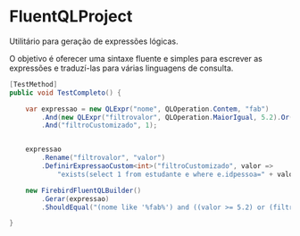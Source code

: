 # FluentQLProject
Utilitário para geração de expressões lógicas. 

O objetivo é oferecer uma sintaxe fluente e simples para escrever as expressões e traduzí-las para várias linguagens de consulta. 

```c#
[TestMethod]
public void TestCompleto() {

    var expressao = new QLExpr("nome", QLOperation.Contem, "fab")
        .And(new QLExpr("filtrovalor", QLOperation.MaiorIgual, 5.2).Or("filtrofixo=2"))
        .And("filtroCustomizado", 1);


    expressao
        .Rename("filtrovalor", "valor")
        .DefinirExpressaoCustom<int>("filtroCustomizado", valor =>
            "exists(select 1 from estudante e where e.idpessoa=" + valor.ToString() + ")");

    new FirebirdFluentQLBuilder()
        .Gerar(expressao)
        .ShouldEqual("(nome like '%fab%') and ((valor >= 5.2) or (filtrofixo=2)) and (exists(select 1 from estudante e where e.idpessoa=1))");

}


```
